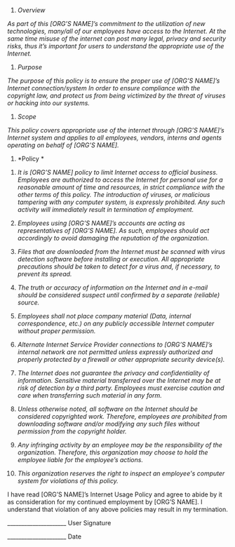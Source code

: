 1.  *Overview*

<span id="_gjdgxs" class="anchor"></span>*As part of this \[ORG’S NAME\]’s commitment to the utilization of new technologies, many/all of our employees have access to the Internet. At the same time misuse of the internet can post many legal, privacy and security risks, thus it’s important for users to understand the appropriate use of the Internet.*

1.  *Purpose*

*The purpose of this policy is to ensure the proper use of \[ORG’S NAME\]’s Internet connection/system In order to ensure compliance with the copyright law, and protect us from being victimized by the threat of viruses or hacking into our systems.*

1.  *Scope*

*This policy covers appropriate use of the internet through \[ORG’S NAME\]’s Internet system and applies to all employees, vendors, interns and agents operating on behalf of \[ORG’S NAME\].*

1.  *Policy *

<!-- -->

1.  *It is \[ORG’S NAME\] policy to limit Internet access to official business. Employees are authorized to access the Internet for personal use for a reasonable amount of time and resources, in strict compliance with the other terms of this policy. The introduction of viruses, or malicious tampering with any computer system, is expressly prohibited. Any such activity will immediately result in termination of employment.*

2.  *Employees using \[ORG’S NAME\]’s accounts are acting as representatives of \[ORG’S NAME\]. As such, employees should act accordingly to avoid damaging the reputation of the organization.*

3.  *Files that are downloaded from the Internet must be scanned with virus detection software before installing or execution. All appropriate precautions should be taken to detect for a virus and, if necessary, to prevent its spread.*

4.  *The truth or accuracy of information on the Internet and in e-mail should be considered suspect until confirmed by a separate (reliable) source.*

5.  *Employees shall not place company material (Data, internal correspondence, etc.) on any publicly accessible Internet computer without proper permission.*

6.  *Alternate Internet Service Provider connections to \[ORG’S NAME\]’s internal network are not permitted unless expressly authorized and properly protected by a firewall or other appropriate security device(s).*

7.  *The Internet does not guarantee the privacy and confidentiality of information. Sensitive material transferred over the Internet may be at risk of detection by a third party. Employees must exercise caution and care when transferring such material in any form.*

8.  *Unless otherwise noted, all software on the Internet should be considered copyrighted work. Therefore, employees are prohibited from downloading software and/or modifying any such files without permission from the copyright holder.*

9.  *Any infringing activity by an employee may be the responsibility of the organization. Therefore, this organization may choose to hold the employee liable for the employee’s actions.*

10. *This organization reserves the right to inspect an employee's computer system for violations of this policy.*

I have read \[ORG’S NAME\]’s Internet Usage Policy and agree to abide by it as consideration for my continued employment by \[ORG’S NAME\]. I understand that violation of any above policies may result in my termination.

\_\_\_\_\_\_\_\_\_\_\_\_\_\_\_\_\_\_\_\_\_
User Signature

\_\_\_\_\_\_\_\_\_\_\_\_\_\_\_\_\_\_\_\_\_
Date
